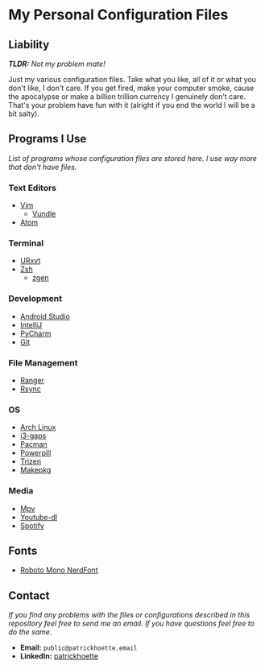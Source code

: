 # My Personal Configuration Files

## Liability
*__TLDR:__ Not my problem mate!*

Just my various configuration files. Take what you like, all of it or what you don't like, I don't care. If you get fired, make your computer smoke, cause the apocalypse or make a billion trillion currency I genuinely don't care. That's your problem have fun with it (alright if you end the world I will be a bit salty).

## Programs I Use
*List of programs whose configuration files are stored here. I use way more that don't have files.*

### Text Editors
* [Vim](https://www.vim.org/)
	* [Vundle](https://github.com/VundleVim/Vundle.vim)
* [Atom](https://atom.io/)

### Terminal
* [URxvt](http://software.schmorp.de/pkg/rxvt-unicode.html)
* [Zsh](https://www.zsh.org/)
	* [zgen](https://github.com/tarjoilija/zgen)

### Development
* [Android Studio](https://developer.android.com/studio/)
* [IntelliJ](https://www.jetbrains.com/idea/)
* [PyCharm](https://www.jetbrains.com/pycharm/?fromMenu)
* [Git](https://git-scm.com/)

### File Management
* [Ranger](https://ranger.github.io/)
* [Rsync](https://rsync.samba.org/)

### OS
* [Arch Linux](https://www.archlinux.org/)
* [i3-gaps](https://github.com/Airblader/i3)
* [Pacman](https://www.archlinux.org/pacman/)
* [Powerpill](https://xyne.archlinux.ca/projects/powerpill/)
* [Trizen](https://github.com/trizen/trizen)
* [Makepkg](https://wiki.archlinux.org/index.php/Makepkg)

### Media
* [Mpv](https://mpv.io/)
* [Youtube-dl](https://youtube-dl.org/)
* [Spotify](https://www.spotify.com)

## Fonts
* [Roboto Mono NerdFont](https://github.com/ryanoasis/nerd-fonts)

## Contact
*If you find any problems with the files or configurations described in this repository feel free to send me an email. If you have questions feel free to do the same.*

* __Email:__ `public@patrickhoette.email`
* __LinkedIn:__ [patrickhoette](https://www.linkedin.com/in/patrickhoette/)

